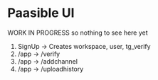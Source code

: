 # Paasible UI

WORK IN PROGRESS so nothing to see here yet


1. SignUp -> Creates workspace, user, tg_verify
1. /app -> /verify 
1. /app -> /addchannel
1. /app -> /uploadhistory
